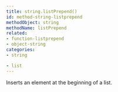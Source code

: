 ```yaml
---
title: string.listPrepend()
id: method-string-listprepend
methodObject: string
methodName: listPrepend
related:
- function-listprepend
- object-string
categories:
- string

- list
---
```


Inserts an element at the beginning of a list.